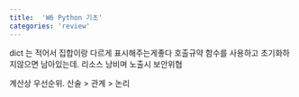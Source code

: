 ```yaml
---
title:  'W6 Python 기초'
categories: 'review'
---
```


dict 는 적어서 집합이랑 다르게 표시해주는게좋다
호출규약
함수를 사용하고 초기화하지않으면 남아있는데. 리소스 낭비며 노출시 보안위협

계산상 우선순위. 산술 > 관계 > 논리